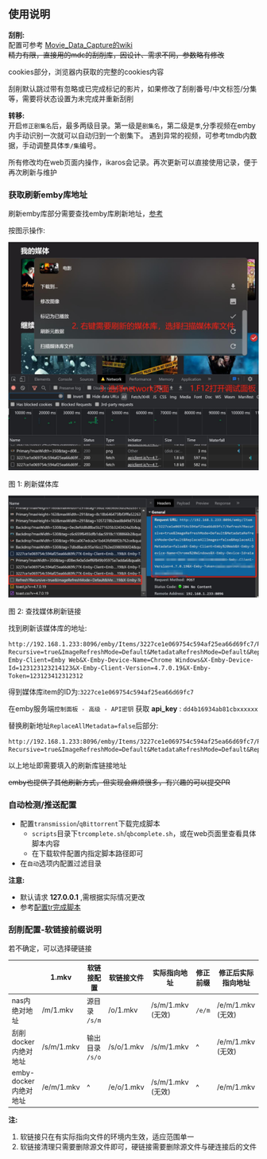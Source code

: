 
## 使用说明

__刮削:__<br>
配置可参考 [Movie_Data_Capture的wiki](https://github.com/yoshiko2/Movie_Data_Capture/wiki)<br>
~~精力有限，直接用的mdc的刮削库，因设计、需求不同，参数略有修改~~

cookies部分，浏览器内获取的完整的cookies内容

刮削默认跳过带有忽略或已完成标记的影片，如果修改了刮削番号/中文标签/分集等，需要将状态设置为未完成并重新刮削

__转移:__<br>
开启`修正剧集名`后，最多两级目录。第一级是`剧集名`，第二级是`季`,分季视频在emby内手动识别一次就可以自动归到一个剧集下。
遇到异常的视频，可参考tmdb内数据，手动调整具体`季/集`编号。

所有修改均在web页面内操作，ikaros会记录。再次更新可以直接使用记录，便于再次刷新与维护


### 获取刷新emby库地址

刷新emby库部分需要查找emby库刷新地址，[参考](https://emby.media/community/index.php?/topic/50862-trigger-a-library-rescan-via-cmd-line/&do=findComment&comment=487929)

按图示操作:

  <!-- ![emby-1](imgs/emby1.jpg) -->
<img src="imgs/emby1.jpg" alt="emby-1" width="600"/>

图 1: 刷新媒体库
  <!-- ![emby-2](imgs/emby2.jpg) -->
<img src="imgs/emby2.jpg" alt="emby-1" width="600"/>

图 2: 查找媒体刷新链接

找到刷新该媒体库的地址:
```
http://192.168.1.233:8096/emby/Items/3227ce1e069754c594af25ea66d69fc7/Refresh?Recursive=true&ImageRefreshMode=Default&MetadataRefreshMode=Default&ReplaceAllImages=false&ReplaceAllMetadata=false&X-Emby-Client=Emby Web&X-Emby-Device-Name=Chrome Windows&X-Emby-Device-Id=123123123214123&X-Emby-Client-Version=4.7.0.19&X-Emby-Token=123123412312312
```

得到媒体库item的ID为:`3227ce1e069754c594af25ea66d69fc7`

在emby服务端`控制面板 - 高级 - API密钥` 获取 __api_key__ : `dd4b16934ab81cbxxxxxx`

替换刷新地址`ReplaceAllMetadata=false`后部分:
```
http://192.168.1.233:8096/emby/Items/3227ce1e069754c594af25ea66d69fc7/Refresh?Recursive=true&ImageRefreshMode=Default&MetadataRefreshMode=Default&ReplaceAllImages=false&ReplaceAllMetadata=false&api_key=dd4b16934ab81cbxxxxxx
```

以上地址即需要填入的刷新库链接地址

~~emby也提供了其他刷新方式，但实现会麻烦很多，有兴趣的可以提交PR~~

### 自动检测/推送配置

- 配置`transmission`/`qBittorrent`下载完成脚本
  - `scripts`目录下`trcomplete.sh`/`qbcomplete.sh`，或在web页面里查看具体脚本内容
  - 在下载软件配置内指定脚本路径即可
- 在`自动`选项内配置过滤目录


__注意:__ 
- 默认请求 __127.0.0.1__ ,需根据实际情况更改
- 参考[配置tr完成脚本](https://github.com/ronggang/transmission-web-control/wiki/About-script-torrent-done-filename)

### 刮削配置-软链接前缀说明

若不确定，可以选择硬链接

|                       | 1.mkv      | 软链接配置      | 软链接文件 | 实际指向地址      | 修正前缀 | 修正后实际指向地址 |
| --------------------- | ---------- | --------------- | ---------- | ----------------- | -------- | ------------------ |
| nas内绝对地址         | /m/1.mkv   | 源目录 `/s/m`   | /o/1.mkv   | /s/m/1.mkv (无效) | `/e/m`   | /e/m/1.mkv (无效)  |
| 刮削docker内绝对地址  | /s/m/1.mkv | 输出目录 `/s/o` | /s/o/1.mkv | /s/m/1.mkv        | ^        | /e/m/1.mkv (无效)  |
| emby-docker内绝对地址 | /e/m/1.mkv | ^               | /e/o/1.mkv | /s/m/1.mkv (无效) | ^        | /e/m/1.mkv         |

__注:__
1. 软链接只在有实际指向文件的环境内生效，适应范围单一
2. 软链接清理只需要删除源文件即可，硬链接需要删除源文件与硬连接后的文件
